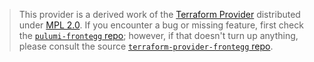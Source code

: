 > This provider is a derived work of the [Terraform Provider](https://github.com/frontegg/terraform-provider-frontegg)
> distributed under [MPL 2.0](https://www.mozilla.org/en-US/MPL/2.0/). If you encounter a bug or missing feature,
> first check the [`pulumi-frontegg` repo](https://github.com/nrf110/pulumi-frontegg/issues); however, if that doesn't turn up anything,
> please consult the source [`terraform-provider-frontegg` repo](https://github.com/frontegg/terraform-provider-frontegg/issues).